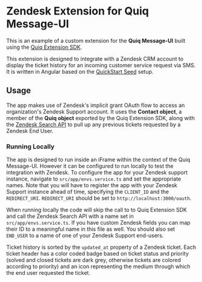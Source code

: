 # Zendesk Extension for Quiq Message-UI


This is an example of a custom extension for the **Quiq Message-UI** built using the [Quiq Extension SDK](https://github.com/Quiq/ui-extensions).  

This extension is designed to integrate with a Zendesk CRM account to display the ticket history for an incoming customer service request via SMS.  It is written in Angular based on the [QuickStart Seed](https://angular.io/guide/setup) setup.

## Usage

The app makes use of Zendesk's implicit grant OAuth flow to access an organization's Zendesk Support account.  It uses the **Contact object**, a member of the **Quiq object** exported by the Quiq Extension SDK, along with the [Zendesk Search API](https://developer.zendesk.com/rest_api/docs/core/search) to pull up any previous tickets requested by a Zendesk End User.  

### Running Locally

The app is designed to run inside an iFrame within the context of the Quiq Message-UI.  However it can be configured to run locally to test the integration with Zendesk.  To configure the app for your Zendesk support instance, navigate to `src/app/envs.service.ts` and set the appropriate names.  Note that you will have to register the app with your Zendesk Support instance ahead of time, specifying the `CLIENT_ID` and the `REDIRECT_URI`.  `REDIRECT_URI` should be set to `http://localhost:3000/oauth`.

When running locally the code will skip the call to to Quiq Extension SDK and call the Zendesk Search API with a name set in `src/app/envs.service.ts`.
If you have custom Zendesk fields you can map their ID to a meaningful name in this file as well.
You should also set `END_USER` to a name of one of your Zendesk Support end-users.

Ticket history is sorted by the `updated_at` property of a Zendesk ticket.  Each ticket header has a color coded badge based on ticket status and priority (solved and closed tickets are dark grey, otherwise tickets are colored according to priority) and an icon representing the medium through which the end user requested the ticket.
